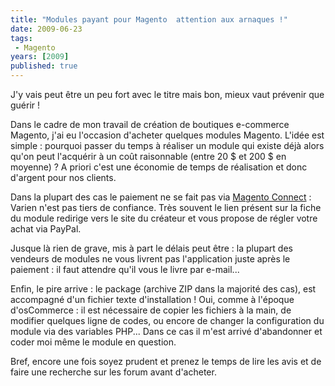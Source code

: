 ```yaml
---
title: "Modules payant pour Magento  attention aux arnaques !"
date: 2009-06-23
tags:
 - Magento
years: [2009]
published: true
---
```

J'y vais peut être un peu fort avec le titre mais bon, mieux vaut prévenir que guérir !

Dans le cadre de mon travail de création de boutiques e-commerce Magento, j'ai eu l'occasion d'acheter quelques modules Magento. L'idée est simple : pourquoi passer du temps à réaliser un module qui existe déjà alors qu'on peut l'acquérir à un coût raisonnable (entre 20 $ et 200 $ en moyenne) ? A priori c'est une économie de temps de réalisation et donc d'argent pour nos clients.

Dans la plupart des cas le paiement ne se fait pas via [Magento Connect](http://www.magentocommerce.com/magento-connect) : Varien n'est pas tiers de confiance. Très souvent le lien présent sur la fiche du module redirige vers le site du créateur et vous propose de régler votre achat via PayPal.

Jusque là rien de grave, mis à part le délais peut être : la plupart des vendeurs de modules ne vous livrent pas l'application juste après le paiement : il faut attendre qu'il vous le livre par e-mail...
<!-- excerpt -->
Enfin, le pire arrive : le package (archive ZIP dans la majorité des cas), est accompagné d'un fichier texte d'installation ! Oui, comme à l'époque d'osCommerce : il est nécessaire de copier les fichiers à la main, de modifier quelques ligne de codes, ou encore de changer la configuration du module via des variables PHP...
Dans ce cas il m'est arrivé d'abandonner et coder moi même le module en question.

Bref, encore une fois soyez prudent et prenez le temps de lire les avis et de faire une recherche sur les forum avant d'acheter.
